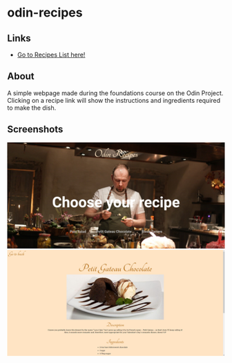 # odin-recipes

## Links
- [Go to Recipes List here!](https://heuzeler.github.io/odin-recipes)


## About
A simple webpage made during the foundations course on the Odin Project. Clicking on a recipe link will show the instructions and ingredients required to make the dish.

## Screenshots
![](https://github.com/HeuZeler/odin-recipes/blob/main/screenshots/screenshot1.png)
![](https://github.com/HeuZeler/odin-recipes/blob/main/screenshots/screenshot2.png)
